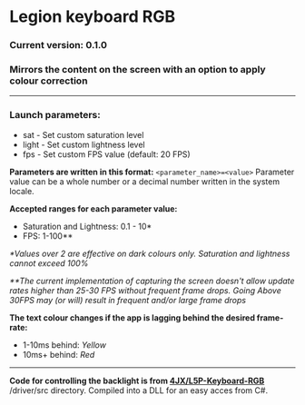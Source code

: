 # Legion keyboard RGB
### Current version: 0.1.0

### Mirrors the content on the screen with an option to apply colour correction 
---

### **Launch parameters:**
- sat - Set custom saturation level
- light - Set custom lightness level
- fps - Set custom FPS value (default: 20 FPS)

**Parameters are written in this format:** `<parameter_name>=<value>`
Parameter value can be a whole number or a decimal number written in the system locale.

**Accepted ranges for each parameter value:**
- Saturation and Lightness: 0.1 - 10\*
- FPS: 1-100\*\*

_\*Values over 2 are effective on dark colours only. Saturation and lightness cannot exceed 100%_ 

_\*\*The current implementation of capturing the screen doesn't allow update rates higher than 25-30 FPS without frequent frame drops. Going Above 30FPS may (or will) result in frequent and/or large frame drops_


**The text colour changes if the app is lagging behind the desired frame-rate:**

- 1-10ms behind: _Yellow_
- 10ms+ behind: _Red_

---
**Code for controlling the backlight is from [4JX/L5P-Keyboard-RGB](https://github.com/4JX/L5P-Keyboard-RGB)** /driver/src directory. Compiled into a DLL for an easy acces from C#.
